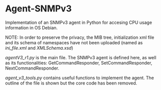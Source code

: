 # Agent-SNMPv3

Implementation of an SNMPv3 agent in Python for accesing CPU usage information in OS Debian. 

NOTE: In order to preserve the privacy, the MIB tree, initialization xml file and its schema of namespaces have not been uploaded (named as *ini_file.xml* and *XMLSchema.xsd*)

*agentV3_r1.py* is the main file. The SNMPv3 agent is defined here, as well as its functionalities: GetCommandResponder, SetCommandResponder, NextCommandResponder.

*agent_v3_tools.py* contains useful functions to implement the agent. The outline of the file is shown but the core code has been removed.
